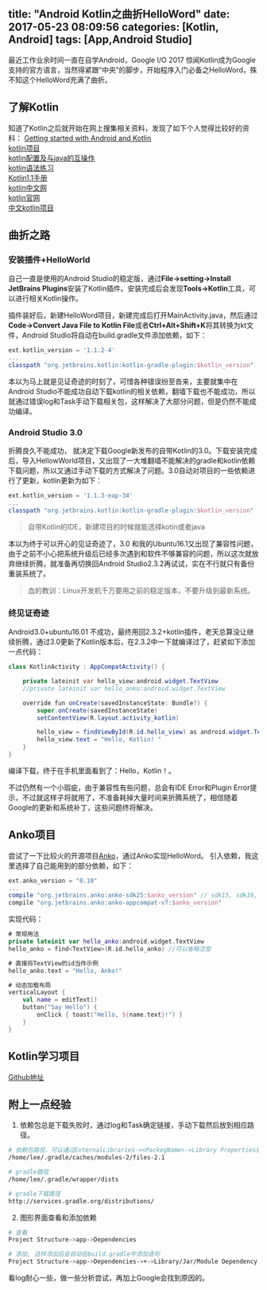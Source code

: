 title: "Android Kotlin之曲折HelloWord"
date: 2017-05-23 08:09:56
categories: [Kotlin, Android]
tags: [App,Android Studio]
---
最近工作业余时间一直在自学Android，Google I/O 2017 惊闻Kotlin成为Google支持的官方语言，当然得紧跟“中央”的脚步，开始程序入门必备之HelloWord，殊不知这个HelloWord充满了曲折。

## 了解Kotlin
知道了Kotlin之后就开始在网上搜集相关资料，发现了如下个人觉得比较好的资料：
[Getting started with Android and Kotlin](https://kotlinlang.org/docs/tutorials/kotlin-android.html)  
[kotlin项目](https://github.com/JetBrains/kotlin)   
[kotlin配置及与java的互操作](https://github.com/JetBrains/kotlin-examples)  
[kotlin语法练习](https://github.com/Kotlin/kotlin-koans)  
[Kotlin1.1手册](doc/kotlin-docs.pdf)  
[kotlin中文网](http://tanfujun.com/kotlin-web-site-cn/docs/reference/)  
[kotlin官网](https://kotlinlang.org/)  
[中文kotlin项目](https://github.com/huanglizhuo/kotlin-in-chinese)
<!--more-->
## 曲折之路
### 安装插件+HelloWorld
自己一直是使用的Android Studio的稳定版，通过**File->setting->Install JetBrains Plugins**安装了Kotlin插件。安装完成后会发现**Tools->Kotlin**工具，可以进行相关Kotlin操作。

插件装好后，新建HelloWord项目，新建完成后打开MainActivity.java，然后通过**Code->Convert Java File to Kotlin File**或者**Ctrl+Alt+Shift+K**将其转换为kt文件，Android Studio将自动在build.gradle文件添加依赖，如下：
```gradle
ext.kotlin_version = '1.1.2-4'
...
classpath "org.jetbrains.kotlin:kotlin-gradle-plugin:$kotlin_version"
```
本以为马上就是见证奇迹的时刻了，可惜各种错误纷至沓来，主要就集中在Android Studio不能成功自动下载kotlin的相关依赖，翻墙下载也不能成功，所以就通过错误log和Task手动下载相关包，这样解决了大部分问题，但是仍然不能成功编译。

### Android Studio 3.0
折腾良久不能成功， 就决定下载Google新发布的自带Kotlin的3.0。下载安装完成后，导入HellowWorld项目，又出现了一大堆翻墙不能解决的gradle和kotlin依赖下载问题，所以又通过手动下载的方式解决了问题。3.0自动对项目的一些依赖进行了更新，kotlin更新为如下：
```gradle
ext.kotlin_version = '1.1.3-eap-34'
...
classpath "org.jetbrains.kotlin:kotlin-gradle-plugin:$kotlin_version"
```
> 自带Kotlin的IDE，新建项目的时候就能选择kotin或者java

本以为终于可以开心的见证奇迹了，3.0 和我的Ubuntu16.1又出现了兼容性问题，由于之前不小心把系统升级后已经多次遇到和软件不够兼容的问题，所以这次就放弃继续折腾，就准备再切换回Android Studio2.3.2再试试，实在不行就只有备份重装系统了。

> 血的教训：Linux开发机千万要用之前的稳定版本，不要升级到最新系统。

### 终见证奇迹
Android3.0+ubuntu16.01 不成功，最终用回2.3.2+kotlin插件，老天总算没让继续折腾，通过3.0更新了Kotlin版本后，在2.3.2中一下就编译过了，赶紧如下添加一点代码：
```java
class KotlinActivity : AppCompatActivity() {

    private lateinit var hello_view:android.widget.TextView
    //private lateinit var hello_anko:android.widget.TextView

    override fun onCreate(savedInstanceState: Bundle?) {
        super.onCreate(savedInstanceState)
        setContentView(R.layout.activity_kotlin)

        hello_view = findViewById(R.id.hello_view) as android.widget.TextView
        hello_view.text = "Hello, Kotlin! "
    }
}
```
编译下载，终于在手机里面看到了：Hello，Kotlin！。

不过仍然有一个小瑕疵，由于兼容性有些问题，总会有IDE Error和Plugin Error提示，不过就这样子将就用了，不准备耗掉大量时间来折腾系统了，相信随着Google的更新和系统补丁，这些问题终将解决。

## Anko项目
尝试了一下比较火的开源项目[Anko](https://github.com/Kotlin/anko)，通过Anko实现HelloWord。
引入依赖，我这里选择了自己能用到的部分依赖，如下：
```gradle
ext.anko_version = "0.10"
...
compile "org.jetbrains.anko:anko-sdk25:$anko_version" // sdk15, sdk19, sdk21, sdk23 are also available
compile "org.jetbrains.anko:anko-appcompat-v7:$anko_version"
```
实现代码：
```kt
# 常规用法
private lateinit var hello_anko:android.widget.TextView
hello_anko = find<TextView>(R.id.hello_anko) //可以省略泛型

# 直接将TextView的id当作示例
hello_anko.text = "Hello, Anko!"

# 动态加载布局
verticalLayout {
    val name = editText()
    button("Say Hello") {
        onClick { toast("Hello, ${name.text}!") }
    }
}
```

## Kotlin学习项目
[Github地址](https://github.com/huaqianlee/KotlinDemo)

## 附上一点经验
1. 依赖包总是下载失败时，通过log和Task确定链接，手动下载然后放到相应路径。
```bash
# 依赖包路徑，可以通过ExternalLibraries-><PackegName>->Library Properties查看
/home/lee/.gradle/caches/modules-2/files-2.1

# gradle路徑
/home/lee/.gradle/wrapper/dists

# gradle下载路径
http://services.gradle.org/distributions/
```

2. 图形界面查看和添加依赖

```bash
# 查看
Project Structure->app->Dependencies

# 添加, 这样添加后会自动在build.gradle中添加语句
Project Structure->app->Dependencies->+->Library/Jar/Module Dependency
```
看log耐心一些，做一些分析尝试，再加上Google会找到原因的。





